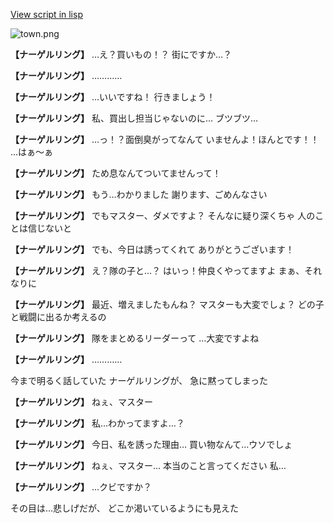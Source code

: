 [View script in lisp](../scripts/10062301.txt)

![town.png](../images/backgrounds/town.png)

**【ナーゲルリング】**
…え？買いもの！？
街にですか…？

**【ナーゲルリング】**
…………

**【ナーゲルリング】**
…いいですね！
行きましょう！

**【ナーゲルリング】**
私、買出し担当じゃないのに…
ブツブツ…

**【ナーゲルリング】**
…っ！？面倒臭がってなんて
いませんよ！ほんとです！！
…はぁ〜ぁ

**【ナーゲルリング】**
ため息なんてついてませんって！

**【ナーゲルリング】**
もう…わかりました
謝ります、ごめんなさい

**【ナーゲルリング】**
でもマスター、ダメですよ？
そんなに疑り深くちゃ
人のことは信じないと

**【ナーゲルリング】**
でも、今日は誘ってくれて
ありがとうございます！

**【ナーゲルリング】**
え？隊の子と…？
はいっ！仲良くやってますよ
まぁ、それなりに

**【ナーゲルリング】**
最近、増えましたもんね？
マスターも大変でしょ？
どの子と戦闘に出るか考えるの

**【ナーゲルリング】**
隊をまとめるリーダーって
…大変ですよね

**【ナーゲルリング】**
…………

今まで明るく話していた
ナーゲルリングが、
急に黙ってしまった

**【ナーゲルリング】**
ねぇ、マスター

**【ナーゲルリング】**
私…わかってますよ…？

**【ナーゲルリング】**
今日、私を誘った理由…
買い物なんて…ウソでしょ

**【ナーゲルリング】**
ねぇ、マスター…
本当のこと言ってください
私…

**【ナーゲルリング】**
…クビですか？

その目は…悲しげだが、
どこか渇いているようにも見えた